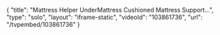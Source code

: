 {
    "title": "Mattress Helper UnderMattress Cushioned Mattress Support...",
    "type": "solo",
    "layout": "iframe-static",
    "videoId": "103861736",
    "url": "\/tvpembed\/103861736"
}